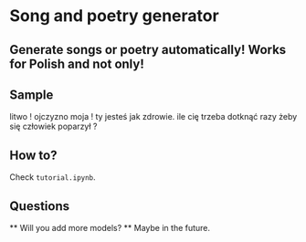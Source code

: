 # Song and poetry generator 
## Generate songs or poetry automatically! Works for Polish and not only!

## Sample
litwo ! ojczyzno moja ! ty jesteś jak zdrowie. 
ile cię trzeba dotknąć razy żeby się człowiek poparzył ? 

## How to?
Check `tutorial.ipynb`.

## Questions
** Will you add more models? **
Maybe in the future.

